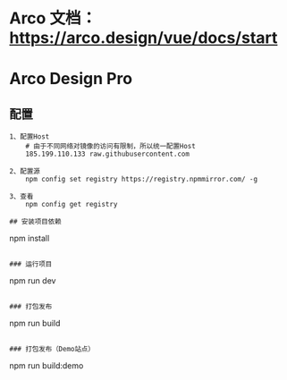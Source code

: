 # Arco 文档：https://arco.design/vue/docs/start
# Arco Design Pro

## 配置
```
1、配置Host
    # 由于不同网络对镜像的访问有限制，所以统一配置Host
    185.199.110.133 raw.githubusercontent.com

2、配置源
    npm config set registry https://registry.npmmirror.com/ -g 

3、查看
    npm config get registry

## 安装项目依赖
```
npm install
```

### 运行项目
```
npm run dev
```

### 打包发布
```
npm run build
```

### 打包发布（Demo站点）
```
npm run build:demo
```
